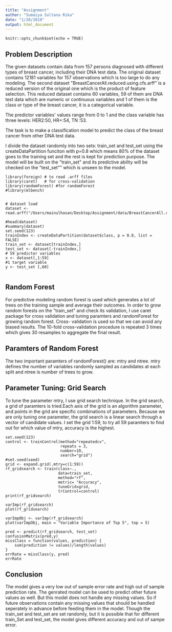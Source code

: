 ```yaml
---
title: "Assignment"
author: "Sumaiya Sultana Rika"
date: "1/20/2018"
output: html_document
---
```


```{r setup, include=FALSE}
knitr::opts_chunk$set(echo = TRUE)
```

## Problem Description

The given datasets contain data from 157 persons diagnosed with different types of breast cancer, including their DNA test data. The original dataset contains 12181 variables for 157 observations which is too large to do any modeling. The second dataset "BreastCancerAll.reduced.using.cfs.arff" is a reduced version of the original one which is the product of feature selection. This reduced dataset contains 60 variables, 59 of them are DNA test data which are numeric or continuous variables and 1 of them is the class or type of the breast cancer, it is a categorical variable.

The predictor variables' values range from 0 to 1 and the class variable has three levels: 
        HER2:50, 
        HR+:54, 
        TN :53. 

The task is to make a classification model to predict the class of the breast cancer from other DNA test data. 

I divide the dataset randomly into two sets: train_set and test_set using the createDataPartition funciton with p=0.8 which means 80% of the dataset goes to the training set and the rest is kept for prediction purpose. The model will be built on the "train_set" and its predictive ability will be checked on the "test_set"" which is unseen to the model.

```{r library}
library(foreign) # to read .arff files
library(caret)   # for cross-validation
library(randomForest) #for randomForest
#library(mlbench)


# dataset load
dataset <- read.arff("/Users/mainulhasan/Desktop/Assignment/data/BreastCancerAll.reduced.using.cfs.arff")

#head(dataset)
#summary(dataset)
set.seed(123)
trainIndex <- createDataPartition(dataset$class, p = 0.8, list = FALSE)
train_set <- dataset[trainIndex,]
test_set <- dataset[-trainIndex,]
# 59 predictor variables
x <- dataset[,1:59] 
#1 target variable 
y <- test_set [,60]


```
## Random Forest
For predictive modeling random forest is used which generates a lot of trees on the training sample and average their outcomes. In order to grow random forests on the "train_set" and check its validation, I use caret package for cross validation and tuning paramters and randomForest for growing random forest. Cross- validation is used so that we can avoid any biased results. The 10-fold cross-validation procedure is repeated 3 times which gives 30 resamples to aggregate the final result. 

## Paramters of Random Forest

The two important paramters of randomForest() are: mtry and ntree. mtry defines the number of variables randomly sampled as candidates at each split and ntree is number of trees to grow. 

## Parameter Tuning: Grid Search
To tune the parameter mtry, I use grid search technique. In the grid search, a grid of paramters is tried.Each axis of the grid is an algorithm parameter, and points in the grid are specific combinations of parameters. Because we are only tuning one parameter, the grid search is a linear search through a vector of candidate values. I set the grid 1:59, to try all 59 paramters to find out for which value of mtry, accuracy is the highest. 

```{r grid search}
set.seed(123)
control <- trainControl(method="repeatedcv",
                        repeats = 3,
                        number=10, 
                        search="grid")
#set.seed(seed)
grid <- expand.grid(.mtry=c(1:59))
rf_gridsearch <- train(class~., 
                       data=train_set, 
                       method="rf", 
                       metric= "Accuracy", 
                       tuneGrid=grid, 
                       trControl=control)
print(rf_gridsearch)

varImp(rf_gridsearch)
plot(rf_gridsearch)
```
```{r variable importance}
varImpObj <- varImp(rf_gridsearch)
plot(varImpObj, main = "Variable Importance of Top 5", top = 5)
```
```{r Out of sample error}
pred <- predict(rf_gridsearch, test_set)
confusionMatrix(pred,y)
missClass = function(values, prediction) {
    sum(prediction != values)/length(values)
}
errRate = missClass(y, pred)
errRate
```

## Conclusion
The model gives a very low out of sample error rate and high out of sample prediction rate. The genrated model can be used to predict other future values as well. But this model does not handle any missing values. So if future observations contain any missing values that should be handled seperately in advance before feeding them in the model. Though the train_set and test_set are set randomly, but it is possible that for different train_Set and test_set, the model gives different accuracy and out of sampe error.

